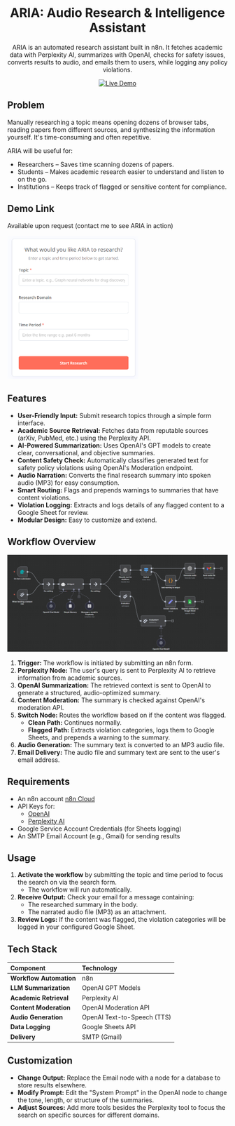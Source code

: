 <a id="readme-top"></a>

<div align="center">
  <h1>ARIA: Audio Research & Intelligence Assistant</h1>
ARIA is an automated research assistant built in n8n. It fetches academic data with Perplexity AI, summarizes with OpenAI, checks for safety issues, converts results to audio, and emails them to users, while logging any policy violations.

  
[![Live Demo](https://img.shields.io/badge/Try-Live_Demo-green)]()

</div>

## Problem
Manually researching a topic means opening dozens of browser tabs, reading papers from different sources, and synthesizing the information yourself. It's time-consuming and often repetitive. 

ARIA will be useful for:

* Researchers – Saves time scanning dozens of papers.
* Students – Makes academic research easier to understand and listen to on the go.
* Institutions – Keeps track of flagged or sensitive content for compliance.


## Demo Link

Available upon request (contact me to see ARIA in action)
<p align="left">
  <img src="https://github.com/UjuAyoku/ARIA/blob/main/images/UI.PNG" alt="Logo" width="300">
</p>


## Features

*   **User-Friendly Input:** Submit research topics through a simple form interface.
*   **Academic Source Retrieval:** Fetches data from reputable sources (arXiv, PubMed, etc.) using the Perplexity API.
*   **AI-Powered Summarization:** Uses OpenAI's GPT models to create clear, conversational, and objective summaries.
*   **Content Safety Check:** Automatically classifies generated text for safety policy violations using OpenAI's Moderation endpoint.
*   **Audio Narration:** Converts the final research summary into spoken audio (MP3) for easy consumption.
*   **Smart Routing:** Flags and prepends warnings to summaries that have content violations.
*   **Violation Logging:** Extracts and logs details of any flagged content to a Google Sheet for review.
*   **Modular Design:** Easy to customize and extend.

## Workflow Overview
![n8n Workflow Diagram](./images/workflow-diagram.PNG) 

1.  **Trigger:** The workflow is initiated by submitting an n8n form.
2.  **Perplexity Node:** The user's query is sent to Perplexity AI to retrieve information from academic sources.
3.  **OpenAI Summarization:** The retrieved context is sent to OpenAI to generate a structured, audio-optimized summary.
4.  **Content Moderation:** The summary is checked against OpenAI's moderation API.
5.  **Switch Node:** Routes the workflow based on if the content was flagged.
    *   **Clean Path:** Continues normally.
    *   **Flagged Path:** Extracts violation categories, logs them to Google Sheets, and prepends a warning to the summary.
6.  **Audio Generation:** The summary text is converted to an MP3 audio file.
7.  **Email Delivery:** The audio file and summary text are sent to the user's email address.
   
## Requirements

*   An n8n account [n8n Cloud](https://n8n.io/)
*   API Keys for:
    *   [OpenAI](https://platform.openai.com/api-keys)
    *   [Perplexity AI](https://www.perplexity.ai/settings/api)
*   Google Service Account Credentials (for Sheets logging)
*   An SMTP Email Account (e.g., Gmail) for sending results
  
## Usage

1.  **Activate the workflow** by submitting the topic and time period to focus the search on via the search form.
    *   The workflow will run automatically.
2.  **Receive Output:** Check your email for a message containing:
    *   The researched summary in the body.
    *   The narrated audio file (MP3) as an attachment.
3.  **Review Logs:** If the content was flagged, the violation categories will be logged in your configured Google Sheet.

## Tech Stack

| Component | Technology |
| :--- | :--- |
| **Workflow Automation** | n8n |
| **LLM Summarization** | OpenAI GPT Models |
| **Academic Retrieval** | Perplexity AI |
| **Content Moderation** | OpenAI Moderation API |
| **Audio Generation** | OpenAI Text-to-Speech (TTS) |
| **Data Logging** | Google Sheets API |
| **Delivery** | SMTP (Gmail) |

## Customization

*   **Change Output:** Replace the Email node with a node for a database to store results elsewhere.
*   **Modify Prompt:** Edit the "System Prompt" in the OpenAI node to change the tone, length, or structure of the summaries.
*   **Adjust Sources:** Add more tools besides the Perplexity tool to focus the search on specific sources for different domains.
